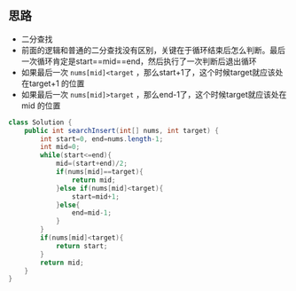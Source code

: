 ## 思路
- 二分查找
- 前面的逻辑和普通的二分查找没有区别，关键在于循环结束后怎么判断。最后一次循环肯定是start==mid==end，然后执行了一次判断后退出循环
- 如果最后一次 `nums[mid]<target` ，那么start+1了，这个时候target就应该处在target+1 的位置
- 如果最后一次 `nums[mid]>target` ，那么end-1了，这个时候target就应该处在mid 的位置

```java
class Solution {
    public int searchInsert(int[] nums, int target) {
        int start=0, end=nums.length-1;
        int mid=0;
        while(start<=end){
            mid=(start+end)/2;
            if(nums[mid]==target){
                return mid;
            }else if(nums[mid]<target){
                start=mid+1;
            }else{
                end=mid-1;
            }
        }
        if(nums[mid]<target){
            return start;
        }
        return mid;
    }
}
```